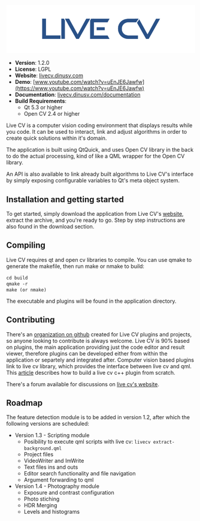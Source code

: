 ![Live CV](/doc/src/images/logo-dark.png)

 * **Version**: 1.2.0
 * **License**: LGPL
 * **Website**: [livecv.dinusv.com](http://livecv.dinusv.com)
 * **Demo**: [www.youtube.com/watch?v=uEnJE6Jawfw](https://www.youtube.com/watch?v=uEnJE6Jawfw)
 * **Documentation**: [livecv.dinusv.com/documentation](http://livecv.dinusv.com/documentation)
 * **Build Requirements**:
   * Qt 5.3 or higher
   * Open CV 2.4 or higher

Live CV is a computer vision coding environment that displays results while you code. It can be used to interact, link and adjust algorithms 
in order to create quick solutions within it's domain. 

The application is built using QtQuick, and uses Open CV library in the back to do the actual processing, kind of like a QML wrapper for the 
Open CV library. 

An API is also available to link already built algorithms to Live CV's interface by simply exposing configurable variables to Qt's meta object system.

## Installation and getting started

To get started, simply download the application from Live CV's [website](http://livecv.dinusv.com/download.html), extract the archive, and you're ready 
to go. Step by step instructions are also found in the download section.

## Compiling

Live CV requires qt and open cv libraries to compile. You can use qmake to generate the makefile, then run make or nmake to build:

```
cd build
qmake -r
make (or nmake)
```

The executable and plugins will be found in the application directory.

## Contributing

There's an [organization on github](http://github.com/livecv) created for Live CV plugins and projects, so anyone looking to contribute is always welcome. 
Live CV is 90% based on plugins, the main application providing just the code editor and result viewer, therefore plugins can be developed either from within
the application or separtely and integrated after. Computer vision based plugins link to live cv library, which provides the interface between live cv and qml.
This [article](http://livecv.dinusv.com/documentation/api-configuration.html) describes how to build a live cv c++ plugin from scratch.

There's a forum available for discussions on [live cv's website](http://livecv.dinusv.com/forum).

## Roadmap

The feature detection module is to be added in version 1.2, after which the following versions are scheduled:

 * Version 1.3 - Scripting module
    * Posibility to execute qml scripts with live cv: ```livecv extract-background.qml```
    * Project files
    * VideoWriter and ImWrite
    * Text files ins and outs
    * Editor search functionality and file navigation
    * Argument forwarding to qml
 * Version 1.4 - Photography module
    * Exposure and contrast configuration
    * Photo stiching
    * HDR Merging
    * Levels and histograms

